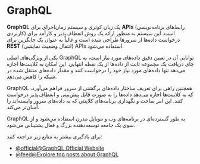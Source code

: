 # GraphQL

**GraphQL** یک زبان کوئری و سیستم زمان‌اجرای برای **APIs** (رابط‌های برنامه‌نویسی کاربردی) است. این سیستم به منظور ارائه یک روش انعطاف‌پذیر و کارآمد برای درخواست داده‌ها از سرورها طراحی شده است و غالباً به عنوان یک جایگزین برای **REST** (انتقال وضعیت نمایشی) APIs استفاده می‌شود.

یکی از ویژگی‌های اصلی GraphQL توانایی آن در تعیین دقیق داده‌های مورد نیاز است، به جای دریافت یک مجموعه ثابت از داده‌ها از یک نقطه انتهایی. این امکان به کلاینت‌ها اجازه می‌دهد تنها داده‌های مورد نیاز خود را درخواست کنند و مقدار داده‌های منتقل شده در شبکه را کاهش می‌دهد.

GraphQL همچنین راهی برای تعریف ساختار داده‌های برگشتی از سرور فراهم می‌آورد، که به کلاینت‌ها اجازه می‌دهد داده‌ها را به صورت قابل پیش‌بینی و انعطاف‌پذیر درخواست کنند. این امر ساخت و نگهداری برنامه‌های کلاینتی که به داده‌های سرور وابسته‌اند را آسان‌تر می‌کند.

GraphQL به طور گسترده‌ای در برنامه‌های وب و موبایل مدرن استفاده می‌شود و از سوی یک جامعه توسعه‌دهنده بزرگ و فعال پشتیبانی می‌شود.

برای یادگیری بیشتر به منابع زیر مراجعه کنید:

- [@official@GraphQL Official Website](https://graphql.org/)
- [@feed@Explore top posts about GraphQL](https://app.daily.dev/tags/graphql?ref=roadmapsh)

